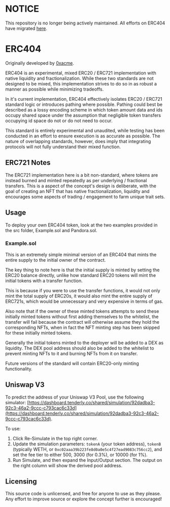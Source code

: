 # NOTICE

This repository is no longer being actively maintained. All efforts on ERC404 have migrated [here](https://github.com/Pandora-Labs-Org/erc404).

# ERC404

Originally developed by [0xacme](https://github.com/0xacme).

ERC404 is an experimental, mixed ERC20 / ERC721 implementation with native liquidity and fractionalization. While these two standards are not designed to be mixed, this implementation strives to do so in as robust a manner as possible while minimizing tradeoffs.

In it's current implementation, ERC404 effectively isolates ERC20 / ERC721 standard logic or introduces pathing where possible. Pathing could best be described as a lossy encoding scheme in which token amount data and ids occupy shared space under the assumption that negligible token transfers occupying id space do not or do not need to occur.

This standard is entirely experimental and unaudited, while testing has been conducted in an effort to ensure execution is as accurate as possible. The nature of overlapping standards, however, does imply that integrating protocols will not fully understand their mixed function.

## ERC721 Notes

The ERC721 implementation here is a bit non-standard, where tokens are instead burned and minted repeatedly as per underlying / fractional transfers. This is a aspect of the concept's design is deliberate, with the goal of creating an NFT that has native fractionalization, liquidity and encourages some aspects of trading / engagement to farm unique trait sets.

## Usage

To deploy your own ERC404 token, look at the two examples provided in the src folder, Example.sol and Pandora.sol.

### Example.sol

This is an extremely simple minimal version of an ERC404 that mints the entire supply to the initial owner of the contract.

The key thing to note here is that the initial supply is minted by setting the ERC20 balance directly, unlike how standard ERC20 tokens will mint the initial tokens with a transfer function.

This is because if you were to use the transfer functions, it would not only mint the total supply of ERC20s, it would also mint the entire supply of ERC721s, which would be unnecessary and very expensive in terms of gas.

Also note that if the owner of these minted tokens attempts to send these initially minted tokens without first adding themselves to the whitelist, the transfer will fail because the contract will otherwise assume they hold the corresponding NFTs, when in fact the NFT minting step has been skipped for these initially minted tokens.

Generally the initial tokens minted to the deployer will be added to a DEX as liquidity. The DEX pool address should also be added to the whitelist to prevent minting NFTs to it and burning NFTs from it on transfer.

Future versions of the standard will contain ERC20-only minting functionality.

## Uniswap V3

To predict the address of your Uniswap V3 Pool, use the following simulator: [https://dashboard.tenderly.co/shared/simulation/92dadba3-92c3-46a2-9ccc-c793cac6c33d](https://dashboard.tenderly.co/shared/simulation/92dadba3-92c3-46a2-9ccc-c793cac6c33d).

To use:

1. Click Re-Simulate in the top right corner.
2. Update the simulation parameters: `tokenA` (your token address), `tokenB` (typically WETH, or `0xc02aaa39b223fe8d0a0e5c4f27ead9083c756cc2`), and set the fee tier to either 500, 3000 (for 0.3%), or 10000 (for 1%).
3. Run Simulate, and then expand the Input/Output section. The output on the right column will show the derived pool address.

## Licensing

This source code is unlicensed, and free for anyone to use as they please. Any effort to improve source or explore the concept further is encouraged!
